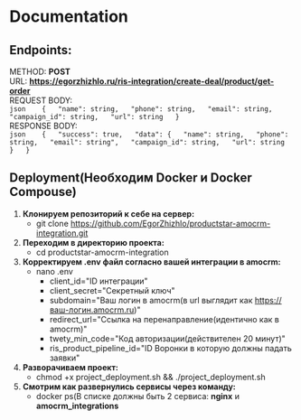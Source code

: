 # Documentation

## Endpoints:  
  METHOD: **POST**  
  URL: **https://egorzhizhlo.ru/ris-integration/create-deal/product/get-order**  
    REQUEST BODY:    
    ```json   
    {  
      "name": string,  
      "phone": string,  
      "email": string,  
      "campaign_id": string,  
      "url": string  
    }  
    ```   
    RESPONSE BODY:   
    ```json   
    {  
      "success": true,  
      "data": {  
        "name": string,  
        "phone": string,  
        "email": string",  
        "campaign_id": string,  
        "url": string  
      }  
    }
    ```  

## Deployment(Необходим Docker и Docker Compouse)
  1. **Клонируем репозиторий к себе на сервер:**
     - git clone https://github.com/EgorZhizhlo/productstar-amocrm-integration.git
  2. **Переходим в директорию проекта:**
     - cd productstar-amocrm-integration
  3. **Корректируем .env файл согласно вашей интеграции в amocrm:**
     - nano .env
       * client_id="ID интеграции"
       * client_secret="Секретный ключ"
       * subdomain="Ваш логин в amocrm(в url выглядит как https://ваш-логин.amocrm.ru)"
       * redirect_url="Ссылка на перенаправление(идентично как в amocrm)"
       * twety_min_code="Код авторизации(действителен 20 минут)"
       * ris_product_pipeline_id="ID Воронки в которую должны падать заявки"
  4. **Разворачиваем проект:**
     - chmod +x project_deployment.sh && ./project_deployment.sh
  5. **Смотрим как развернулись сервисы через команду:**
     - docker ps(В списке должны быть 2 сервиса: **nginx** и **amocrm_integrations**

     
